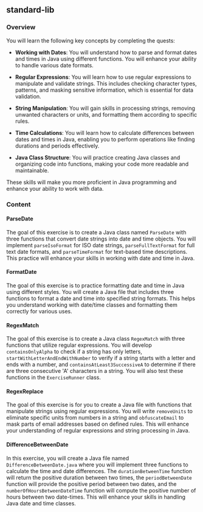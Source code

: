 ## standard-lib

### Overview

You will learn the following key concepts by completing the quests:

- **Working with Dates**: You will understand how to parse and format dates and
  times in Java using different functions. You will enhance your ability to
  handle various date formats.

- **Regular Expressions**: You will learn how to use regular expressions to
  manipulate and validate strings. This includes checking character types,
  patterns, and masking sensitive information, which is essential for data
  validation.

- **String Manipulation**: You will gain skills in processing strings, removing
  unwanted characters or units, and formatting them according to specific rules.

- **Time Calculations**: You will learn how to calculate differences between
  dates and times in Java, enabling you to perform operations like finding
  durations and periods effectively.

- **Java Class Structure**: You will practice creating Java classes and
  organizing code into functions, making your code more readable and
  maintainable.

These skills will make you more proficient in Java programming and enhance your
ability to work with data.

### Content

#### ParseDate

The goal of this exercise is to create a Java class named `ParseDate` with three
functions that convert date strings into date and time objects. You will
implement `parseIsoFormat` for ISO date strings, `parseFullTextFormat` for full
text date formats, and `parseTimeFormat` for text-based time descriptions. This
practice will enhance your skills in working with date and time in Java.

#### FormatDate

The goal of this exercise is to practice formatting date and time in Java using
different styles. You will create a Java file that includes three functions to
format a date and time into specified string formats. This helps you understand
working with date/time classes and formatting them correctly for various uses.

#### RegexMatch

The goal of this exercise is to create a Java class `RegexMatch` with three
functions that utilize regular expressions. You will develop `containsOnlyAlpha`
to check if a string has only letters, `startWithLetterAndEndWithNumber` to
verify if a string starts with a letter and ends with a number, and
`containsAtLeast3SuccessiveA` to determine if there are three consecutive 'A'
characters in a string. You will also test these functions in the
`ExerciseRunner` class.

#### RegexReplace

The goal of this exercise is for you to create a Java file with functions that
manipulate strings using regular expressions. You will write `removeUnits` to
eliminate specific units from numbers in a string and `obfuscateEmail` to mask
parts of email addresses based on defined rules. This will enhance your
understanding of regular expressions and string processing in Java.

#### DifferenceBetweenDate

In this exercise, you will create a Java file named `DifferenceBetweenDate.java`
where you will implement three functions to calculate the time and date
differences. The `durationBetweenTime` function will return the positive
duration between two times, the `periodBetweenDate` function will provide the
positive period between two dates, and the `numberOfHoursBetweenDateTime`
function will compute the positive number of hours between two date-times. This
will enhance your skills in handling Java date and time classes.
